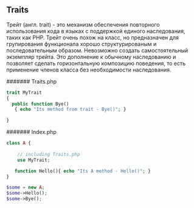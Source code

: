 ## Traits
Трейт (англ. trait) - это механизм обеспечения повторного использования кода в языках с поддержкой единого наследования, 
таких как PHP. Трейт очень похож на класс, но предназначен для групирования функционала хорошо структурированым и
последовательным образом. Невозможно создать самостоятельный экземпляр трейта. Это дополнение к обычному наследованию 
и позволяет сделать горизонтальную композицию поведения, то есть применение членов класса без необходимости наследования. 

####### Traits.php
```php
trait MyTrait
{
  public function Bye()
   { echo "Its method from trait - Bye()"; }

}
```


####### Index.php
```php
class A {
    
    // including Traits.php
    use MyTrait;

   function Hello(){ echo "Its A method - Hello()"; }
}

$some = new A;
$some->Hello();
$some->Bye();

```
